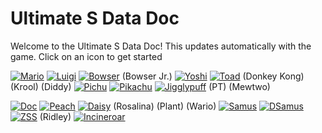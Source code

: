 # Ultimate S Data Doc

Welcome to the Ultimate S Data Doc! This updates automatically with the game. Click on an icon to get started

[![Mario](https://ssb.wiki.gallery/images/thumb/0/0d/MarioHeadSSBU.png/30px-MarioHeadSSBU.png)](https://github.com/chrispo-git/ult-s/blob/main/changelog/mario.md)
[![Luigi](https://ssb.wiki.gallery/images/thumb/c/c6/LuigiHeadSSBU.png/30px-LuigiHeadSSBU.png)](https://github.com/chrispo-git/ult-s/blob/main/changelog/luigi.md)
[![Bowser](https://ssb.wiki.gallery/images/thumb/b/b5/BowserHeadSSBU.png/30px-BowserHeadSSBU.png)](https://github.com/chrispo-git/ult-s/blob/main/changelog/bowser.md)
(Bowser Jr.)
[![Yoshi](https://ssb.wiki.gallery/images/thumb/0/03/YoshiHeadSSBU.png/30px-YoshiHeadSSBU.png)](https://github.com/chrispo-git/ult-s/blob/main/changelog/yoshi.md)
[![Toad]( )](https://github.com/chrispo-git/ult-s/blob/main/changelog/toad.md)
(Donkey Kong)
(Krool)
(Diddy)
[![Pichu](https://ssb.wiki.gallery/images/thumb/d/d6/PichuHeadSSBU.png/30px-PichuHeadSSBU.png)](https://github.com/chrispo-git/ult-s/blob/main/changelog/pichu.md)
[![Pikachu](https://ssb.wiki.gallery/images/thumb/f/fa/PikachuHeadSSBU.png/30px-PikachuHeadSSBU.png)](https://github.com/chrispo-git/ult-s/blob/main/changelog/pikachu.md)
[![Jigglypuff](https://ssb.wiki.gallery/images/thumb/f/fa/PikachuHeadSSBU.png/30px-PikachuHeadSSBU.png)](https://github.com/chrispo-git/ult-s/blob/main/changelog/jigglypuff.md)
(PT)
(Mewtwo)


[![Doc](https://ssb.wiki.gallery/images/thumb/7/78/DrMarioHeadSSBU.png/30px-DrMarioHeadSSBU.png)](https://github.com/chrispo-git/ult-s/blob/main/changelog/drmario.md)
[![Peach](https://ssb.wiki.gallery/images/thumb/d/d2/PeachHeadSSBU.png/30px-PeachHeadSSBU.png)](https://github.com/chrispo-git/ult-s/blob/main/changelog/peach.md)
[![Daisy](https://ssb.wiki.gallery/images/thumb/9/96/DaisyHeadSSBU.png/30px-DaisyHeadSSBU.png)](https://github.com/chrispo-git/ult-s/blob/main/changelog/daisy.md)
(Rosalina)
(Plant)
(Wario)
[![Samus](https://ssb.wiki.gallery/images/thumb/7/7f/SamusHeadSSBU.png/30px-SamusHeadSSBU.png)](https://github.com/chrispo-git/ult-s/blob/main/changelog/samus.md)
[![DSamus](https://ssb.wiki.gallery/images/thumb/9/96/DarkSamusHeadSSBU.png/30px-DarkSamusHeadSSBU.png)](https://github.com/chrispo-git/ult-s/blob/main/changelog/dsamus.md)
[![ZSS](https://ssb.wiki.gallery/images/thumb/7/71/ZeroSuitSamusHeadSSBU.png/30px-ZeroSuitSamusHeadSSBU.png)](https://github.com/chrispo-git/ult-s/blob/main/changelog/zerosuit.md)
(Ridley)
[![Incineroar](https://ssb.wiki.gallery/images/thumb/7/71/ZeroSuitSamusHeadSSBU.png/30px-ZeroSuitSamusHeadSSBU.png)](https://github.com/chrispo-git/ult-s/blob/main/changelog/incineroar.md)